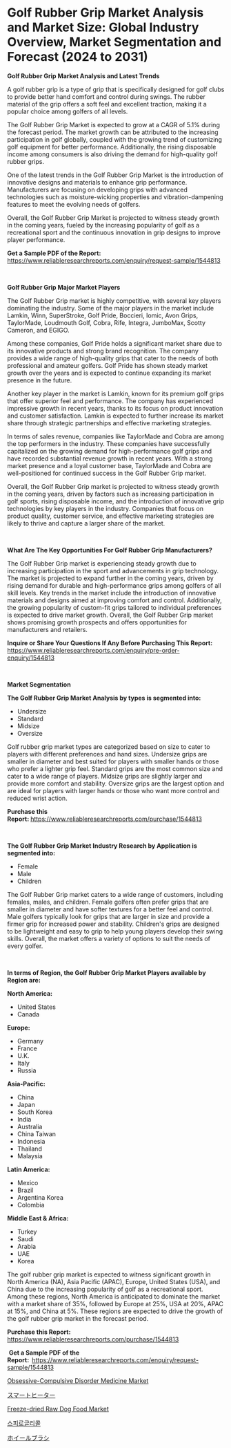 <p><h1>Golf Rubber Grip Market Analysis and Market Size: Global Industry Overview, Market Segmentation and Forecast (2024 to 2031)</h1></p><p><strong>Golf Rubber Grip Market Analysis and Latest Trends</strong></p>
<p><p>A golf rubber grip is a type of grip that is specifically designed for golf clubs to provide better hand comfort and control during swings. The rubber material of the grip offers a soft feel and excellent traction, making it a popular choice among golfers of all levels.</p><p>The Golf Rubber Grip Market is expected to grow at a CAGR of 5.1% during the forecast period. The market growth can be attributed to the increasing participation in golf globally, coupled with the growing trend of customizing golf equipment for better performance. Additionally, the rising disposable income among consumers is also driving the demand for high-quality golf rubber grips.</p><p>One of the latest trends in the Golf Rubber Grip Market is the introduction of innovative designs and materials to enhance grip performance. Manufacturers are focusing on developing grips with advanced technologies such as moisture-wicking properties and vibration-dampening features to meet the evolving needs of golfers.</p><p>Overall, the Golf Rubber Grip Market is projected to witness steady growth in the coming years, fueled by the increasing popularity of golf as a recreational sport and the continuous innovation in grip designs to improve player performance.</p></p>
<p><strong>Get a Sample PDF of the Report:&nbsp;</strong> <a href="https://www.reliableresearchreports.com/enquiry/request-sample/1544813">https://www.reliableresearchreports.com/enquiry/request-sample/1544813</a></p>
<p>&nbsp;</p>
<p><strong>Golf Rubber Grip Major Market Players</strong></p>
<p><p>The Golf Rubber Grip market is highly competitive, with several key players dominating the industry. Some of the major players in the market include Lamkin, Winn, SuperStroke, Golf Pride, Boccieri, Iomic, Avon Grips, TaylorMade, Loudmouth Golf, Cobra, Rife, Integra, JumboMax, Scotty Cameron, and EGIGO.</p><p>Among these companies, Golf Pride holds a significant market share due to its innovative products and strong brand recognition. The company provides a wide range of high-quality grips that cater to the needs of both professional and amateur golfers. Golf Pride has shown steady market growth over the years and is expected to continue expanding its market presence in the future.</p><p>Another key player in the market is Lamkin, known for its premium golf grips that offer superior feel and performance. The company has experienced impressive growth in recent years, thanks to its focus on product innovation and customer satisfaction. Lamkin is expected to further increase its market share through strategic partnerships and effective marketing strategies.</p><p>In terms of sales revenue, companies like TaylorMade and Cobra are among the top performers in the industry. These companies have successfully capitalized on the growing demand for high-performance golf grips and have recorded substantial revenue growth in recent years. With a strong market presence and a loyal customer base, TaylorMade and Cobra are well-positioned for continued success in the Golf Rubber Grip market.</p><p>Overall, the Golf Rubber Grip market is projected to witness steady growth in the coming years, driven by factors such as increasing participation in golf sports, rising disposable income, and the introduction of innovative grip technologies by key players in the industry. Companies that focus on product quality, customer service, and effective marketing strategies are likely to thrive and capture a larger share of the market.</p></p>
<p>&nbsp;</p>
<p><strong>What Are The Key Opportunities For Golf Rubber Grip Manufacturers?</strong></p>
<p><p>The Golf Rubber Grip market is experiencing steady growth due to increasing participation in the sport and advancements in grip technology. The market is projected to expand further in the coming years, driven by rising demand for durable and high-performance grips among golfers of all skill levels. Key trends in the market include the introduction of innovative materials and designs aimed at improving comfort and control. Additionally, the growing popularity of custom-fit grips tailored to individual preferences is expected to drive market growth. Overall, the Golf Rubber Grip market shows promising growth prospects and offers opportunities for manufacturers and retailers.</p></p>
<p><strong>Inquire or Share Your Questions If Any Before Purchasing This Report:</strong> <a href="https://www.reliableresearchreports.com/enquiry/pre-order-enquiry/1544813">https://www.reliableresearchreports.com/enquiry/pre-order-enquiry/1544813</a></p>
<p>&nbsp;</p>
<p><strong>Market Segmentation</strong></p>
<p><strong>The Golf Rubber Grip Market Analysis by types is segmented into:</strong></p>
<p><ul><li>Undersize</li><li>Standard</li><li>Midsize</li><li>Oversize</li></ul></p>
<p><p>Golf rubber grip market types are categorized based on size to cater to players with different preferences and hand sizes. Undersize grips are smaller in diameter and best suited for players with smaller hands or those who prefer a lighter grip feel. Standard grips are the most common size and cater to a wide range of players. Midsize grips are slightly larger and provide more comfort and stability. Oversize grips are the largest option and are ideal for players with larger hands or those who want more control and reduced wrist action.</p></p>
<p><strong>Purchase this Report:&nbsp;</strong><a href="https://www.reliableresearchreports.com/purchase/1544813">https://www.reliableresearchreports.com/purchase/1544813</a></p>
<p>&nbsp;</p>
<p><strong>The Golf Rubber Grip Market Industry Research by Application is segmented into:</strong></p>
<p><ul><li>Female</li><li>Male</li><li>Children</li></ul></p>
<p><p>The Golf Rubber Grip market caters to a wide range of customers, including females, males, and children. Female golfers often prefer grips that are smaller in diameter and have softer textures for a better feel and control. Male golfers typically look for grips that are larger in size and provide a firmer grip for increased power and stability. Children's grips are designed to be lightweight and easy to grip to help young players develop their swing skills. Overall, the market offers a variety of options to suit the needs of every golfer.</p></p>
<p>&nbsp;</p>
<p><strong>In terms of Region, the Golf Rubber Grip Market Players available by Region are:</strong></p>
<p>
    <p> <strong> North America: </strong>
        <ul>
            <li>United States</li>
            <li>Canada</li>
        </ul>
        </p> 
    <p> <strong> Europe: </strong>
        <ul>
            <li>Germany</li>
            <li>France</li>
            <li>U.K.</li>
            <li>Italy</li>
            <li>Russia</li>
        </ul>
        </p> 
    <p> <strong> Asia-Pacific: </strong>
        <ul>
            <li>China</li>
            <li>Japan</li>
            <li>South Korea</li>
            <li>India</li>
            <li>Australia</li>
            <li>China Taiwan</li>
            <li>Indonesia</li>
            <li>Thailand</li>
            <li>Malaysia</li>
        </ul>
        </p> 
    <p> <strong> Latin America: </strong>
        <ul>
            <li>Mexico</li>
            <li>Brazil</li>
            <li>Argentina Korea</li>
            <li>Colombia</li>
        </ul>
        </p> 
    <p> <strong> Middle East & Africa: </strong>
        <ul>
            <li>Turkey</li>
            <li>Saudi</li>
            <li>Arabia</li>
            <li>UAE</li>
            <li>Korea</li>
        </ul>
    </p>
    </p>
<p><p>The golf rubber grip market is expected to witness significant growth in North America (NA), Asia Pacific (APAC), Europe, United States (USA), and China due to the increasing popularity of golf as a recreational sport. Among these regions, North America is anticipated to dominate the market with a market share of 35%, followed by Europe at 25%, USA at 20%, APAC at 15%, and China at 5%. These regions are expected to drive the growth of the golf rubber grip market in the forecast period.</p></p>
<p><strong>Purchase this Report: </strong><a href="https://www.reliableresearchreports.com/purchase/1544813">https://www.reliableresearchreports.com/purchase/1544813</a></p>
<p>&nbsp;<strong>Get a Sample PDF of the Report:&nbsp;&nbsp;</strong><a href="https://www.reliableresearchreports.com/enquiry/request-sample/1544813">https://www.reliableresearchreports.com/enquiry/request-sample/1544813</a></p>
<p><strong></strong></p>
<p><p><a href="https://issuu.com/reportprime-2/docs/obsessive-compulsive-disorder-medicine-market-size">Obsessive-Compulsive Disorder Medicine Market</a></p><p><a href="https://github.com/cnnriuez22368/Market-Research-Report-List-1/blob/main/96442007164.md">スマートヒーター</a></p><p><a href="https://github.com/jsmusil/Market-Research-Report-List-2/blob/main/freeze-dried-raw-dog-food-market.md">Freeze-dried Raw Dog Food Market</a></p><p><a href="https://medium.com/@earnesteidenreichja/%EC%8A%A4%ED%94%BC%EB%A1%9C-%EA%B8%80%EB%A6%AC%EC%BD%9C-%EC%8B%9C%EC%9E%A5-2031%EB%85%84%EA%B9%8C%EC%A7%80%EC%9D%98-%ED%8A%B8%EB%A0%8C%EB%93%9C-%EC%98%88%EC%B8%A1-%EB%B0%8F-%EA%B2%BD%EC%9F%81-%EB%B6%84%EC%84%9D-6cfac22bdd42">스피로글리콜</a></p><p><a href="https://medium.com/@briaabshire64/%E3%83%9B%E3%82%A4%E3%83%BC%E3%83%AB%E3%83%96%E3%83%A9%E3%82%B7%E5%B8%82%E5%A0%B4%E3%81%AE%E6%B4%9E%E5%AF%9F-%E5%B8%82%E5%A0%B4%E3%81%AE%E5%8B%95%E5%90%91-%E6%88%90%E9%95%B7-2024%E5%B9%B4%E3%81%8B%E3%82%892031%E5%B9%B4%E3%81%BE%E3%81%A7%E3%81%AE%E4%BA%88%E6%B8%AC-c44b428e7972">ホイールブラシ</a></p></p>